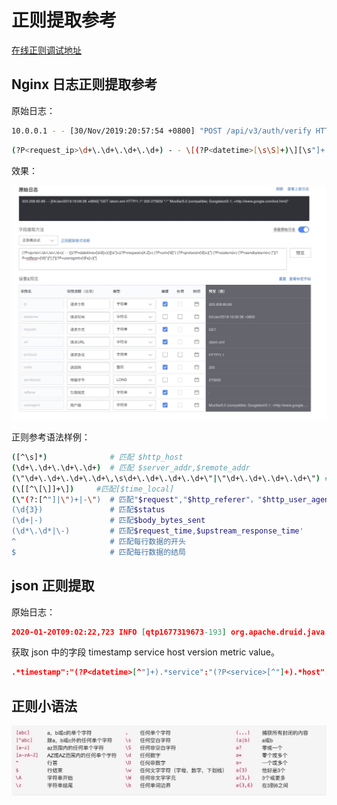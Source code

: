 # 正则提取参考

[在线正则调试地址](https://www.debuggex.com/)

## Nginx 日志正则提取参考

原始日志：

```bash
10.0.0.1 - - [30/Nov/2019:20:57:54 +0800] "POST /api/v3/auth/verify HTTP/1.0" "200" 1184 "https://cmdbee-dev.bktencent.com/" "Mozilla/5.0 (Macintosh; Intel Mac OS X 10_14_6) AppleWebKit/537.36 (KHTML, like Gecko) Chrome/78.0.3904.108 Safari/537.36" "14.17.22.33" "-" 0.017 1421 1224
```

```bash
(?P<request_ip>\d+\.\d+\.\d+\.\d+) - - \[(?P<datetime>[\s\S]+)\][\s"]+(?P<request>[A-Z]+) (?P<url>[\S]*) (?P<protocol>[\S]+)["] ["](?P<code>\d+)["] (?P<sendbytes>\d+) ["](?P<refferer>[\S]*)["] ["](?P<useragent>[\S\s]+)["]
```

效果：

![-w2020](media/15774255970249.jpg)


正则参考语法样例：

```bash
([^\s]*)              # 匹配 $http_host
(\d+\.\d+\.\d+\.\d+)  # 匹配 $server_addr,$remote_addr
(\"\d+\.\d+\.\d+\.\d+\,\s\d+\.\d+\.\d+\.\d+\"|\"\d+\.\d+\.\d+\.\d+\") #匹配 "$http_x_forwarded_for"
(\[[^\[\]]+\])     #匹配[$time_local]
(\"(?:[^"]|\")+|-\")  # 匹配"$request","$http_referer"，"$http_user_agent"
(\d{3})               # 匹配$status
(\d+|-)               # 匹配$body_bytes_sent
(\d*\.\d*|\-)         # 匹配$request_time,$upstream_response_time'
^                     # 匹配每行数据的开头
$                     # 匹配每行数据的结局
```

## json 正则提取

原始日志：

```json
2020-01-20T09:02:22,723 INFO [qtp1677319673-193] org.apache.druid.java.util.emitter.core.LoggingEmitter - {"feed":"metrics","timestamp":"2020-01-20T09:02:22.723Z","service":"druid/broker","host":"druid-public-broker-01:8082","version":"0.16.0-incubating","metric":"sqlQuery/time","value":558,"dataSource":"[]","id":"0454b907-f313-430a-b509-5b1ee065d020","nativeQueryIds":"[]","remoteAddress":"10.1.1.1","success":"true"}
```

获取 json 中的字段 timestamp service host version metric value。

```json
.*timestamp":"(?P<datetime>[^"]+).*service":"(?P<service>[^"]+).*host":"(?P<host>[^"]+).*version":"(?P<version>[^"]+).*metric":"(?P<metric_name>[^"]+).*value":(?P<metric_value>\d+)
```

## 正则小语法

![-w2020](media/15795124339602.jpg)
